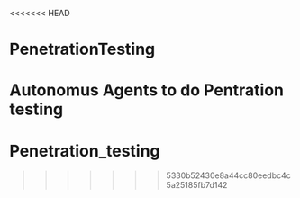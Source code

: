 <<<<<<< HEAD
# PenetrationTesting
Autonomus Agents to do Pentration testing
=======
# Penetration_testing
>>>>>>> 5330b52430e8a44cc80eedbc4c5a25185fb7d142
